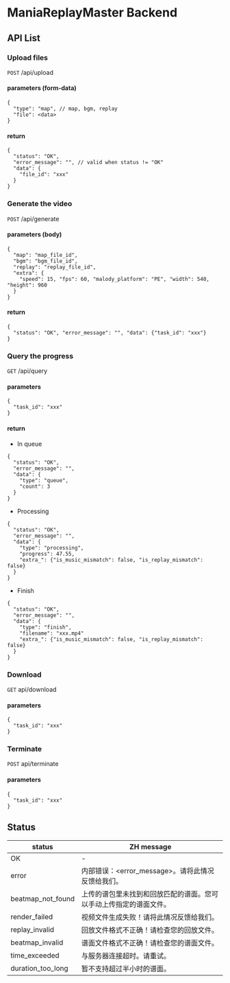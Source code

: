 # ManiaReplayMaster Backend

## API List

### Upload files
`POST` /api/upload
#### parameters (form-data)
```
{
  "type": "map", // map, bgm, replay
  "file": <data>
}
```
#### return
```
{
  "status": "OK", 
  "error_message": "", // valid when status != "OK"
  "data": {
    "file_id": "xxx"
  }
}
```

### Generate the video
`POST` /api/generate
#### parameters (body)
```
{
  "map": "map_file_id",
  "bgm": "bgm_file_id",
  "replay": "replay_file_id",
  "extra": {
    "speed": 15, "fps": 60, "malody_platform": "PE", "width": 540, "height": 960
  }
}
```
#### return
```
{
  "status": "OK", "error_message": "", "data": {"task_id": "xxx"}
}
```

### Query the progress
`GET` /api/query
#### parameters
```
{
  "task_id": "xxx"
}
```
#### return
- In queue
```
{
  "status": "OK",
  "error_message": "",
  "data": {
    "type": "queue",
    "count": 3
  }
}
```
- Processing
```
{
  "status": "OK",
  "error_message": "",
  "data": {
    "type": "processing",
    "progress": 47.55,
    "extra_": {"is_music_mismatch": false, "is_replay_mismatch": false}
  }
}
```
- Finish
```
{
  "status": "OK",
  "error_message": "",
  "data": {
    "type": "finish",
    "filename": "xxx.mp4"
    "extra_": {"is_music_mismatch": false, "is_replay_mismatch": false}
  }
}
```

### Download
`GET` api/download
#### parameters
```
{
  "task_id": "xxx"
}
```

### Terminate
`POST` api/terminate
#### parameters
```
{
  "task_id": "xxx"
}
```

## Status
|status            | ZH message                                                         |
|-------------------|--------------------------------------------------------------------|
| OK                | -                                                                  |
| error             | 内部错误：<error_message>。请将此情况反馈给我们。                                                    |
| beatmap_not_found | 上传的谱包里未找到和回放匹配的谱面。您可以手动上传指定的谱面文件。 |
| render_failed     | 视频文件生成失败！请将此情况反馈给我们。                           |
| replay_invalid    | 回放文件格式不正确！请检查您的回放文件。                           |
| beatmap_invalid   | 谱面文件格式不正确！请检查您的谱面文件。                           |
| time_exceeded     | 与服务器连接超时。请重试。                                         |
| duration_too_long | 暂不支持超过半小时的谱面。                                         |